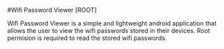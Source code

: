 #Wifi Password Viewer [ROOT]

Wifi Password Viewer is a simple and lightweight android application that allows the user to view the wifi passwords stored in their devices. Root permision is required to read the stored wifi passwords.
